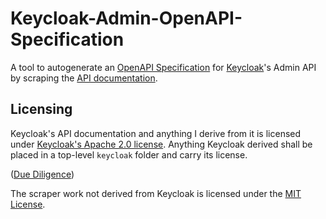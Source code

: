 # Keycloak-Admin-OpenAPI-Specification

A tool to autogenerate an [OpenAPI
Specification](https://github.com/OAI/OpenAPI-Specification) for
[Keycloak](https://www.keycloak.org/)'s Admin API by scraping the [API
documentation](https://www.keycloak.org/docs-api/6.0/rest-api/index.html).

## Licensing

Keycloak's API documentation and anything I
derive from it is licensed under [Keycloak's Apache 2.0
license](https://github.com/keycloak/keycloak/blob/master/License.html).
Anything Keycloak derived shall be placed in a top-level `keycloak`
folder and carry its license.

([Due
Diligence](http://lists.jboss.org/pipermail/keycloak-user/2019-April/018073.html))

The scraper work not derived from Keycloak is licensed under the [MIT
License](https://opensource.org/licenses/MIT).
